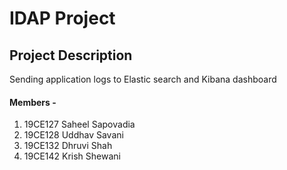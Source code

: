 # IDAP Project

## Project Description
Sending application logs to Elastic search and Kibana dashboard


#### Members -
1. 19CE127 Saheel Sapovadia
2. 19CE128 Uddhav Savani
3. 19CE132 Dhruvi Shah
4. 19CE142 Krish Shewani
